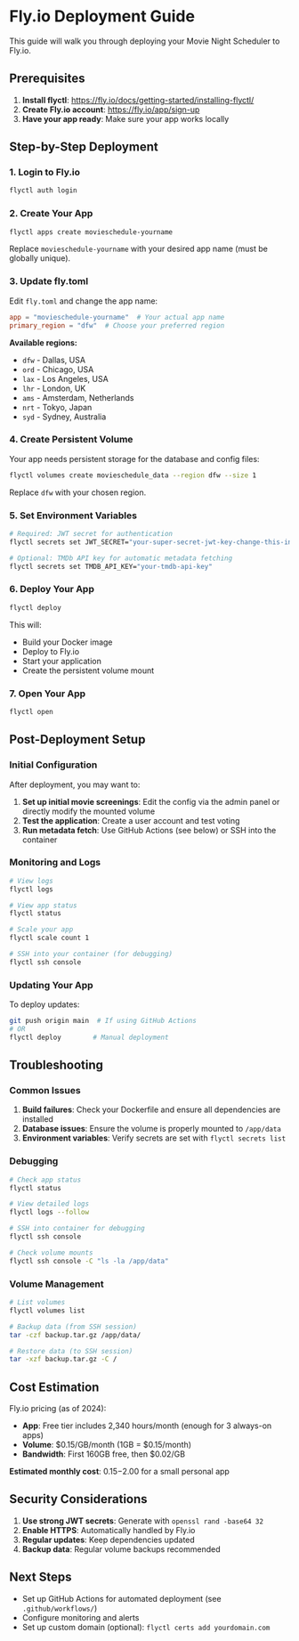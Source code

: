 # Fly.io Deployment Guide

This guide will walk you through deploying your Movie Night Scheduler to Fly.io.

## Prerequisites

1. **Install flyctl**: https://fly.io/docs/getting-started/installing-flyctl/
2. **Create Fly.io account**: https://fly.io/app/sign-up
3. **Have your app ready**: Make sure your app works locally

## Step-by-Step Deployment

### 1. Login to Fly.io

```bash
flyctl auth login
```

### 2. Create Your App

```bash
flyctl apps create movieschedule-yourname
```

Replace `movieschedule-yourname` with your desired app name (must be globally unique).

### 3. Update fly.toml

Edit `fly.toml` and change the app name:

```toml
app = "movieschedule-yourname"  # Your actual app name
primary_region = "dfw"  # Choose your preferred region
```

**Available regions:**
- `dfw` - Dallas, USA
- `ord` - Chicago, USA  
- `lax` - Los Angeles, USA
- `lhr` - London, UK
- `ams` - Amsterdam, Netherlands
- `nrt` - Tokyo, Japan
- `syd` - Sydney, Australia

### 4. Create Persistent Volume

Your app needs persistent storage for the database and config files:

```bash
flyctl volumes create movieschedule_data --region dfw --size 1
```

Replace `dfw` with your chosen region.

### 5. Set Environment Variables

```bash
# Required: JWT secret for authentication
flyctl secrets set JWT_SECRET="your-super-secret-jwt-key-change-this-in-production"

# Optional: TMDb API key for automatic metadata fetching
flyctl secrets set TMDB_API_KEY="your-tmdb-api-key"
```

### 6. Deploy Your App

```bash
flyctl deploy
```

This will:
- Build your Docker image
- Deploy to Fly.io
- Start your application
- Create the persistent volume mount

### 7. Open Your App

```bash
flyctl open
```

## Post-Deployment Setup

### Initial Configuration

After deployment, you may want to:

1. **Set up initial movie screenings**: Edit the config via the admin panel or directly modify the mounted volume
2. **Test the application**: Create a user account and test voting
3. **Run metadata fetch**: Use GitHub Actions (see below) or SSH into the container

### Monitoring and Logs

```bash
# View logs
flyctl logs

# View app status  
flyctl status

# Scale your app
flyctl scale count 1

# SSH into your container (for debugging)
flyctl ssh console
```

### Updating Your App

To deploy updates:

```bash
git push origin main  # If using GitHub Actions
# OR
flyctl deploy        # Manual deployment
```

## Troubleshooting

### Common Issues

1. **Build failures**: Check your Dockerfile and ensure all dependencies are installed
2. **Database issues**: Ensure the volume is properly mounted to `/app/data`
3. **Environment variables**: Verify secrets are set with `flyctl secrets list`

### Debugging

```bash
# Check app status
flyctl status

# View detailed logs
flyctl logs --follow

# SSH into container for debugging
flyctl ssh console

# Check volume mounts
flyctl ssh console -C "ls -la /app/data"
```

### Volume Management

```bash
# List volumes
flyctl volumes list

# Backup data (from SSH session)
tar -czf backup.tar.gz /app/data/

# Restore data (to SSH session) 
tar -xzf backup.tar.gz -C /
```

## Cost Estimation

Fly.io pricing (as of 2024):
- **App**: Free tier includes 2,340 hours/month (enough for 3 always-on apps)
- **Volume**: $0.15/GB/month (1GB = $0.15/month)
- **Bandwidth**: First 160GB free, then $0.02/GB

**Estimated monthly cost**: $0.15-$2.00 for a small personal app

## Security Considerations

1. **Use strong JWT secrets**: Generate with `openssl rand -base64 32`
2. **Enable HTTPS**: Automatically handled by Fly.io
3. **Regular updates**: Keep dependencies updated
4. **Backup data**: Regular volume backups recommended

## Next Steps

- Set up GitHub Actions for automated deployment (see `.github/workflows/`)
- Configure monitoring and alerts
- Set up custom domain (optional): `flyctl certs add yourdomain.com`
